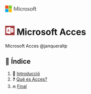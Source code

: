 ![image](img/logo.png)
# ![image](img/Appp.png) Microsoft Acces

Microsoft Acces @janqueraltp

## 📖 Índice			
1. :bookmark_tabs: [Introducció](#id1)  
2. :question: [ Qué es Acces?](#id2) 
3. 🔚 [Final](#ID3)
<div id='id1' />  
